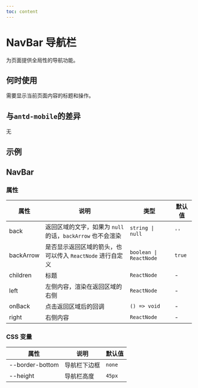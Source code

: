 ```yaml
---
toc: content
---
```


# NavBar 导航栏

为页面提供全局性的导航功能。

## 何时使用

需要显示当前页面内容的标题和操作。

## 与`antd-mobile`的差异

无

## 示例

<code src="./demos/demo1.tsx"></code>

## NavBar

### 属性

| 属性      | 说明                                                       | 类型                   | 默认值 |
| --------- | ---------------------------------------------------------- | ---------------------- | ------ |
| back      | 返回区域的文字，如果为 `null` 的话，`backArrow` 也不会渲染 | `string \| null`       | `''`   |
| backArrow | 是否显示返回区域的箭头，也可以传入 `ReactNode` 进行自定义  | `boolean \| ReactNode` | `true` |
| children  | 标题                                                       | `ReactNode`            | -      |
| left      | 左侧内容，渲染在返回区域的右侧                             | `ReactNode`            | -      |
| onBack    | 点击返回区域后的回调                                       | `() => void`           | -      |
| right     | 右侧内容                                                   | `ReactNode`            | -      |

### CSS 变量

| 属性            | 说明         | 默认值 |
| --------------- | ------------ | ------ |
| --border-bottom | 导航栏下边框 | `none` |
| --height        | 导航栏高度   | `45px` |
